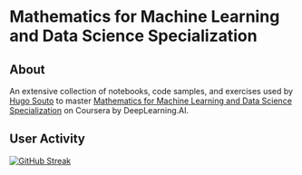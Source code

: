 # Mathematics for Machine Learning and Data Science Specialization

## About

An extensive collection of notebooks, code samples, and exercises used by [Hugo Souto](https://www.github.com/hugosouto) to master [Mathematics for Machine Learning and Data Science Specialization](https://www.coursera.org/specializations/mathematics-for-machine-learning-and-data-science) on Coursera by DeepLearning.AI.

## User Activity

[![GitHub Streak](https://streak-stats.demolab.com?user=hugosouto&theme=whatsapp-dark&hide_border=true)](https://git.io/streak-stats)
